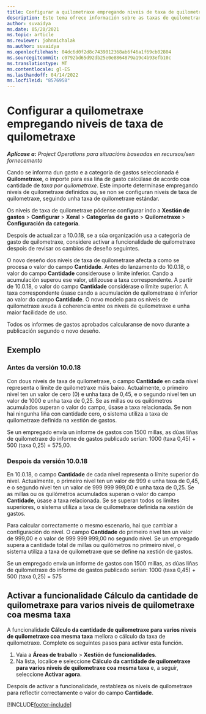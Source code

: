```yaml
---
title: Configurar a quilometraxe empregando niveis de taxa de quilometraxe
description: Este tema ofrece información sobre as taxas de quilometraxe e os niveis de taxa de quilometraxe.
author: suvaidya
ms.date: 05/20/2021
ms.topic: article
ms.reviewer: johnmichalak
ms.author: suvaidya
ms.openlocfilehash: 04dc6d0f2d8c7439012368ab6f46a1f69cb02804
ms.sourcegitcommit: c0792bd65d92db25e0e8864879a19c4b93efb10c
ms.translationtype: MT
ms.contentlocale: gl-ES
ms.lasthandoff: 04/14/2022
ms.locfileid: "8576958"
---
```

# <a name="set-up-mileage-using-mileage-rate-tiers"></a>Configurar a quilometraxe empregando niveis de taxa de quilometraxe

_**Aplícase a:** Project Operations para situacións baseadas en recursos/sen fornecemento_

Cando se informa dun gasto e a categoría de gastos seleccionada é **Quilometraxe**, o importe para esa liña de gasto calcúlase de acordo coa cantidade de *taxa por quilometraxe*. Este importe determínase empregando niveis de quilometraxe definidos ou, se non se configuran niveis de taxa de quilometraxe, seguindo unha taxa de quilometraxe estándar. 

Os niveis de taxa de quilometraxe pódense configurar indo a **Xestión de gastos** > **Configurar** > **Xeral** > **Categorías de gasto** > **Quilometraxe** > **Configuración da categoría**.

Despois de actualizar a 10.0.18, se a súa organización usa a categoría de gasto de quilometraxe, considere activar a funcionalidade de quilometraxe despois de revisar os cambios de deseño seguintes. 

O novo deseño dos niveis de taxa de quilometraxe afecta a como se procesa o valor do campo **Cantidade**. Antes do lanzamento do 10.0.18, o valor do campo **Cantidade** considerouse o límite inferior. Cando a acumulación superou ese valor, utilizouse a taxa correspondente.  A partir de 10.0.18, o valor do campo **Cantidade** considérase o límite superior. A taxa correspondente úsase cando a acumulación de quilometraxe é inferior ao valor do campo **Cantidade**.  O novo modelo para os niveis de quilometraxe axuda á coherencia entre os niveis de quilometraxe e unha maior facilidade de uso.   

Todos os informes de gastos aprobados calcularanse de novo durante a publicación segundo o novo deseño.

## <a name="example"></a>Exemplo
 
### <a name="before-version-10018"></a>Antes da versión 10.0.18
Con dous niveis de taxa de quilometraxe, o campo **Cantidade** en cada nivel representa o límite de quilometraxe máis baixo. Actualmente, o primeiro nivel ten un valor de cero (0) e unha taxa de 0,45, e o segundo nivel ten un valor de 1000 e unha taxa de 0,25. Se as millas ou os quilómetros acumulados superan o valor do campo, úsase a taxa relacionada. Se non hai ningunha liña con cantidade cero, o sistema utiliza a taxa de quilometraxe definida na xestión de gastos. 
 
Se un empregado envía un informe de gastos con 1500 millas, as dúas liñas de quilometraxe do informe de gastos publicado serían: 1000 (taxa 0,45) + 500 (taxa 0,25) = 575,00.

### <a name="after-version-10018"></a>Despois da versión 10.0.18
En 10.0.18, o campo **Cantidade** de cada nivel representa o límite superior do nivel. Actualmente, o primeiro nivel ten un valor de 999 e unha taxa de 0,45, e o segundo nivel ten un valor de 999 999 999,00 e unha taxa de 0,25. Se as millas ou os quilómetros acumulados superan o valor do campo **Cantidade**, úsase a taxa relacionada. Se se superan todos os límites superiores, o sistema utiliza a taxa de quilometraxe definida na xestión de gastos. 
 
Para calcular correctamente o mesmo escenario, hai que cambiar a configuración do nivel. O campo **Cantidade** do primeiro nivel ten un valor de 999,00 e o valor de 999 999 999,00 no segundo nivel. Se un empregado supera a cantidade total de millas ou quilómetros no primeiro nivel, o sistema utiliza a taxa de quilometraxe que se define na xestión de gastos. 
  
Se un empregado envía un informe de gastos con 1500 millas, as dúas liñas de quilometraxe do informe de gastos publicado serían: 1000 (taxa 0,45) + 500 (taxa 0,25) = 575

## <a name="enable-the-mileage-amount-calculation-for-multiple-mileage-tiers-with-same-rate-feature"></a>Activar a funcionalidade Cálculo da cantidade de quilometraxe para varios niveis de quilometraxe coa mesma taxa

A funcionalidade **Cálculo da cantidade de quilometraxe para varios niveis de quilometraxe coa mesma taxa** mellora o cálculo da taxa de quilometraxe. Complete os seguintes pasos para activar esta función.

1. Vaia a **Áreas de traballo** > **Xestión de funcionalidades**. 
2. Na lista, localice e seleccione **Cálculo da cantidade de quilometraxe para varios niveis de quilometraxe coa mesma taxa** e, a seguir, seleccione **Activar agora**.

Despois de activar a funcionalidade, restableza os niveis de quilometraxe para reflectir correctamente o valor do campo **Cantidade**. 


[!INCLUDE[footer-include](../includes/footer-banner.md)]
